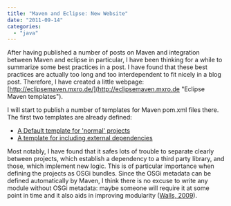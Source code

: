 ```yaml
---
title: "Maven and Eclipse: New Website"
date: "2011-09-14"
categories: 
  - "java"
---
```


After having published a number of posts on Maven and integration between Maven and eclipse in particular, I have been thinking for a while to summarize some best practices in a post. I have found that these best practices are actually too long and too interdependent to fit nicely in a blog post. Therefore, I have created a little webpage: [http://eclipsemaven.mxro.de/](http://eclipsemaven.mxro.de "Eclipse Maven templates").

I will start to publish a number of templates for Maven pom.xml files there. The first two templates are already defined:

- [A Default template for 'normal' projects](http://eclipsemaven.mxro.de/default "Default Eclipse Maven project pom")
- [A template for including external dependencies](http://eclipsemaven.mxro.de/external-library "Maven pom to import thrid party projects into eclipse workspace")

Most notably, I have found that it safes lots of trouble to separate clearly between projects, which establish a dependency to a third party library, and those, which implement new logic. This is of particular importance when defining the projects as OSGi bundles. Since the OSGi metadata can be defined automatically by Maven, I think there is no excuse to write any module without OSGi metadata: maybe someone will require it at some point in time and it also aids in improving modularity ([Walls, 2009](http://www.citeulike.org/user/mxro/article/6106622)).
